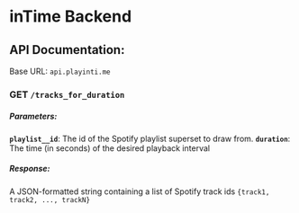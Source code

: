 # inTime Backend

## API Documentation:

Base URL: `api.playinti.me`

### GET `/tracks_for_duration`
##### Parameters:
  **`playlist__id`**: The id of the Spotify playlist superset to draw from.
  **`duration`**: The time (in seconds) of the desired playback interval
##### Response:
  A JSON-formatted string containing a list of Spotify track ids `{track1, track2, ..., trackN}`

